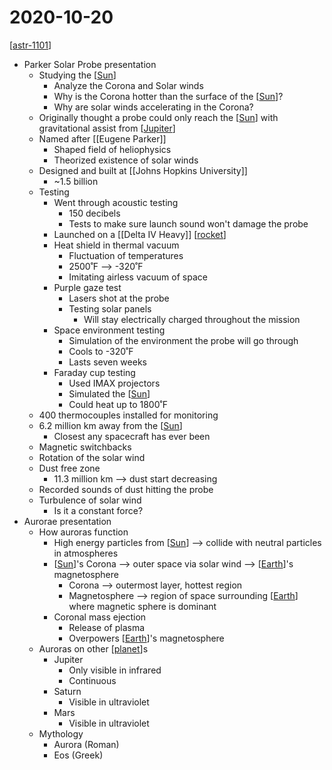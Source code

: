 # 2020-10-20

[[astr-1101]]

- Parker Solar Probe presentation
  - Studying the [[Sun]]
    - Analyze the Corona and Solar winds
    - Why is the Corona hotter than the surface of the [[Sun]]?
    - Why are solar winds accelerating in the Corona?
  - Originally thought a probe could only reach the [[Sun]] with gravitational assist from [[Jupiter]]
  - Named after [[Eugene Parker]]
    - Shaped field of heliophysics
    - Theorized existence of solar winds
  - Designed and built at [[Johns Hopkins University]]
    - ~1.5 billion
  - Testing
    - Went through acoustic testing
      - 150 decibels
      - Tests to make sure launch sound won't damage the probe
    - Launched on a [[Delta IV Heavy]] [[rocket]]
    - Heat shield in thermal vacuum
      - Fluctuation of temperatures
      - 2500˚F --> -320˚F
      - Imitating airless vacuum of space
    - Purple gaze test
      - Lasers shot at the probe
      - Testing solar panels
        - Will stay electrically charged throughout the mission
    - Space environment testing
      - Simulation of the environment the probe will go through
      - Cools to -320˚F
      - Lasts seven weeks
    - Faraday cup testing
      - Used IMAX projectors
      - Simulated the [[Sun]]
      - Could heat up to 1800˚F
  - 400 thermocouples installed for monitoring
  - 6.2 million km away from the [[Sun]]
    - Closest any spacecraft has ever been
  - Magnetic switchbacks
  - Rotation of the solar wind
  - Dust free zone
    - 11.3 million km --> dust start decreasing
  - Recorded sounds of dust hitting the probe
  - Turbulence of solar wind
    - Is it a constant force?
- Aurorae presentation
  - How auroras function
    - High energy particles from [[Sun]] --> collide with neutral particles in atmospheres
    - [[Sun]]'s Corona --> outer space via solar wind --> [[Earth]]'s magnetosphere
      - Corona --> outermost layer, hottest region
      - Magnetosphere --> region of space surrounding [[Earth]] where magnetic sphere is dominant
    - Coronal mass ejection
      - Release of plasma
      - Overpowers [[Earth]]'s magnetosphere
  - Auroras on other [[planet]]s
    - Jupiter
      - Only visible in infrared
      - Continuous
    - Saturn
      - Visible in ultraviolet
    - Mars
      - Visible in ultraviolet
  - Mythology
    - Aurora (Roman)
    - Eos (Greek)

[//begin]: # "Autogenerated link references for markdown compatibility"
[astr-1101]: astr-1101 "ASTR 1101 - Intro to the Solar System"
[Sun]: sun "Sun"
[Jupiter]: jupiter "Jupiter ♃"
[rocket]: rocket "Rocket"
[Earth]: earth "Earth 🜨"
[planet]: planet "Planet"
[//end]: # "Autogenerated link references"